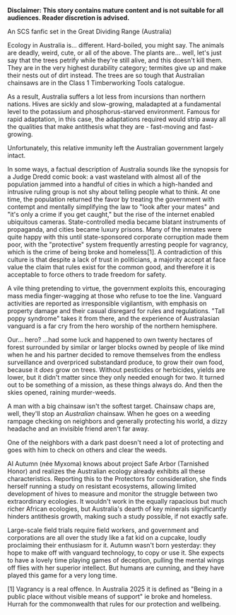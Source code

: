 **Disclaimer: This story contains mature content and is not suitable for all audiences. Reader discretion is advised.**

An SCS fanfic set in the Great Dividing Range (Australia) 

Ecology in Australia is... different. Hard-boiled, you might say. The animals are deadly, weird, cute, or all of the above. The plants are... well, let's just say that the trees petrify while they're still alive, and this doesn't kill them. They are in the very highest durability category; termites give up and make their nests out of dirt instead. The trees are so tough that Australian chainsaws are in the Class 1 Timberworking Tools catalogue. 

As a result, Australia suffers a lot less from incursions than northern nations. Hives are sickly and slow-growing, maladapted at a fundamental level to the potassium and phosphorus-starved environment. Famous for rapid adaptation, in this case, the adaptations required would strip away all the qualities that make antithesis what they are - fast-moving and fast-growing.

Unfortunately, this relative immunity left the Australian government largely intact. 

In some ways, a factual description of Australia sounds like the synopsis for a Judge Dredd comic book: a vast wasteland with almost all of the population jammed into a handful of cities in which a high-handed and intrusive ruling group is not shy about telling people what to think. At one time, the population returned the favor by treating the government with contempt and mentally simplifying the law to "look after your mates" and "it's only a crime if you get caught," but the rise of the internet enabled ubiquitous cameras. State-controlled media became blatant instruments of propaganda, and cities became luxury prisons. Many of the inmates were quite happy with this until state-sponsored corporate corruption made them poor, with the "protective" system frequently arresting people for vagrancy, which is the crime of being broke and homeless[1]. A contradiction of this culture is that despite a lack of trust in politicians, a majority accept at face value the claim that rules exist for the common good, and therefore it is acceptable to force others to trade freedom for safety.

A vile thing pretending to virtue, the government exploits this, encouraging mass media finger-wagging at those who refuse to toe the line. Vanguard activities are reported as irresponsible vigilantism, with emphasis on property damage and their casual disregard for rules and regulations. "Tall poppy syndrome" takes it from there, and the experience of Australasian vanguard is a far cry from the hero worship of the northern hemisphere.

Our... hero? ...had some luck and happened to own twenty hectares of forest surrounded by similar or larger blocks owned by people of like mind when he and his partner decided to remove themselves from the endless surveillance and overpriced substandard produce, to grow their own food, because it *does* grow on trees. Without pesticides or herbicides, yields are lower, but it didn't matter since they only needed enough for two. It turned out to be something of a mission, as these things always do. And then the skies opened, raining murder-weeds.

A man with a big chainsaw isn't the softest target. Chainsaw chaps are, well, they'll stop an _Australian_ chainsaw. When he goes on a weeding rampage checking on neighbors and generally protecting his world, a dizzy headache and an invisible friend aren't far away.

One of the neighbors with a dark past doesn't need a lot of protecting and goes with him to check on others and clear the weeds.

AI Autumn (née Myxoma) knows about project Safe Arbor (Tarnished Honor) and realizes the Australian ecology already exhibits all these characteristics. Reporting this to the Protectors for consideration, she finds herself running a study on resistant ecosystems, allowing limited development of hives to measure and monitor the struggle between two extraordinary ecologies. It wouldn't work in the equally rapacious but much richer African ecologies, but Australia's dearth of key minerals significantly hinders antithesis growth, making such a study possible, if not exactly safe.

Large-scale field trials require field workers, and government and corporations are all over the study like a fat kid on a cupcake, loudly proclaiming their enthusiasm for it. Autumn wasn't born yesterday: they hope to make off with vanguard technology, to copy or use it. She expects to have a lovely time playing games of deception, pulling the mental wings off flies with her superior intellect. But humans are cunning, and they have played this game for a very long time.

[1] Vagrancy is a real offence. In Australia 2025 it is defined as "Being in a public place without visible means of support" ie broke and homeless. Hurrah for the commonwealth that rules for our protection and wellbeing.
